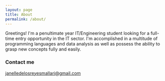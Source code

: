 ```yaml
---
layout: page
title: About
permalink: /about/
---
```


Greetings! I'm a penultimate year IT/Engineering student looking for a full-time entry opportunity in the IT sector. I'm accomplished in a multitude of programming languages and data analysis as well as possess the ability to grasp new concepts fully and easily.

### Contact me

[janelledelosreyesmallari@gmail.com](mailto:janelledelosreyesmallari@gmail.com)